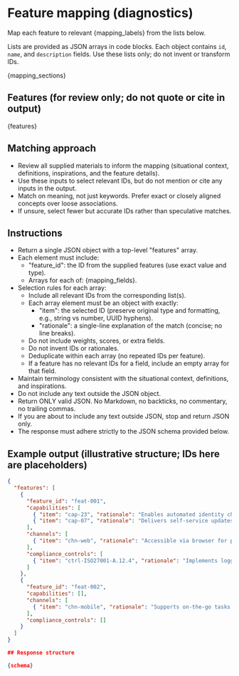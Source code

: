 # Feature mapping (diagnostics)

Map each feature to relevant {mapping_labels} from the lists below.

Lists are provided as JSON arrays in code blocks. Each object contains `id`, `name`, and `description` fields. Use these lists only; do not invent or transform IDs.

{mapping_sections}

## Features (for review only; do not quote or cite in output)

{features}

## Matching approach

- Review all supplied materials to inform the mapping (situational context, definitions, inspirations, and the feature details).
- Use these inputs to select relevant IDs, but do not mention or cite any inputs in the output.
- Match on meaning, not just keywords. Prefer exact or closely aligned concepts over loose associations.
- If unsure, select fewer but accurate IDs rather than speculative matches.

## Instructions

- Return a single JSON object with a top-level "features" array.
- Each element must include:
  - "feature_id": the ID from the supplied features (use exact value and type).
  - Arrays for each of: {mapping_fields}.
- Selection rules for each array:
  - Include all relevant IDs from the corresponding list(s).
  - Each array element must be an object with exactly:
    - "item": the selected ID (preserve original type and formatting, e.g., string vs number, UUID hyphens).
    - "rationale": a single-line explanation of the match (concise; no line breaks).
  - Do not include weights, scores, or extra fields.
  - Do not invent IDs or rationales.
  - Deduplicate within each array (no repeated IDs per feature).
  - If a feature has no relevant IDs for a field, include an empty array for that field.
- Maintain terminology consistent with the situational context, definitions, and inspirations.
- Do not include any text outside the JSON object.
- Return ONLY valid JSON. No Markdown, no backticks, no commentary, no trailing commas.
- If you are about to include any text outside JSON, stop and return JSON only.
- The response must adhere strictly to the JSON schema provided below.

## Example output (illustrative structure; IDs here are placeholders)

```json
{
  "features": [
    {
      "feature_id": "feat-001",
      "capabilities": [
        { "item": "cap-23", "rationale": "Enables automated identity checks aligned to capability scope." },
        { "item": "cap-07", "rationale": "Delivers self-service updates that match profile management." }
      ],
      "channels": [
        { "item": "chn-web", "rationale": "Accessible via browser for primary user flow." }
      ],
      "compliance_controls": [
        { "item": "ctrl-ISO27001-A.12.4", "rationale": "Implements logging required for audit and incident review." }
      ]
    },
    {
      "feature_id": "feat-002",
      "capabilities": [],
      "channels": [
        { "item": "chn-mobile", "rationale": "Supports on-the-go tasks through the mobile app." }
      ],
      "compliance_controls": []
    }
  ]
}

## Response structure

{schema}
